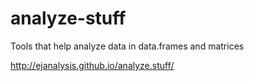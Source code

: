 # analyze-stuff
Tools that help analyze data in data.frames and matrices  

http://ejanalysis.github.io/analyze.stuff/
